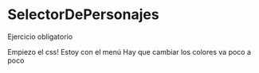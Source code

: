 # SelectorDePersonajes
 Ejercicio obligatorio


Empiezo el css!
Estoy con el menú
Hay que cambiar los colores
va poco a poco